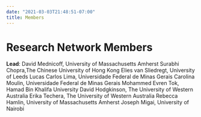 ```yaml
---
date: "2021-03-03T21:48:51-07:00"
title: Members 
---
```


# Research Network Members

**Lead**: David Mednicoff, University of Massachusetts Amherst
Surabhi Chopra,The Chinese University of Hong Kong
Elies van Sliedregt, University of Leeds
Lucas Carlos Lima, Universidade Federal de Minas Gerais
Carolina Moulin, Universidade Federal de Minas Gerais
Mohammed Evren Tok, Hamad Bin Khalifa University
David Hodgkinson, The University of Western Australia
Erika Techera, The University of Western Australia
Rebecca Hamlin, University of Massachusetts Amherst
Joseph Migai, University of Nairobi